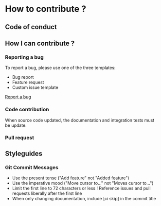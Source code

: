 # How to contribute ?

## Code of conduct

## How I can contribute ?

### Reporting a bug

To report a bug, please use one of the three templates:
* Bug report
* Feature request
* Custom issue template

[Report a bug](https://github.com/kevinramage/mockDesigner/issues/new/choose)

### Code contribution
When source code updated, the documentation and integration tests must be update.

### Pull request

## Styleguides

### Git Commit Messages
* Use the present tense ("Add feature" not "Added feature")
* Use the imperative mood ("Move cursor to..." not "Moves cursor to...")
* Limit the first line to 72 characters or less
! Reference issues and pull requests liberally after the first line
* When only changing documentation, include [ci skip] in the commit title

